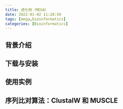 ```yaml
---
title: 进化树（MEGA）
date: 2022-01-02 11:28:59
tags: [mega,bioinformatics]
categories: [Bioinformatics]
---
```


## 背景介绍

## 下载与安装

## 使用实例

## 序列比对算法：ClustalW 和 MUSCLE
